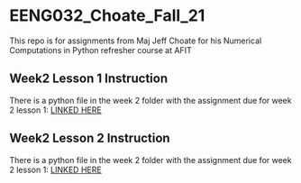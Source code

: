# EENG032_Choate_Fall_21
This repo is for assignments from Maj Jeff Choate for his Numerical Computations in Python refresher course at AFIT

## Week2 Lesson 1 Instruction
There is a python file in the week 2 folder with the assignment due for week 2 lesson 1:
[LINKED HERE](Week%202/wk2_HW_Wk2_Lesson1_Choate.py)

## Week2 Lesson 2 Instruction
There is a python file in the week 2 folder with the assignment due for week 2 lesson 1:
[LINKED HERE](Week%202/wk2_HW_Wk2_Lesson_2.py)
